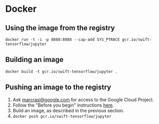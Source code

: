 # Docker

## Using the image from the registry

`docker run -t -i -p 8888:8888 --cap-add SYS_PTRACE gcr.io/swift-tensorflow/jupyter`

## Building an image

`docker build -t gcr.io/swift-tensorflow/jupyter .`

## Pushing an image to the registry

1. Ask marcrasi@google.com for access to the Google Cloud Project.
2. Follow the "Before you begin" instructions [here](https://cloud.google.com/container-registry/docs/pushing-and-pulling).
3. Build an image, as described in the previous section.
4. `docker push gcr.io/swift-tensorflow/jupyter`
